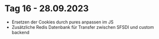 # Tag 16 - 28.09.2023
- Ersetzen der Cookies durch pures anpassen im JS
- Zusätzliche Redis Datenbank für Transfer zwischen SFSDI und custom backend